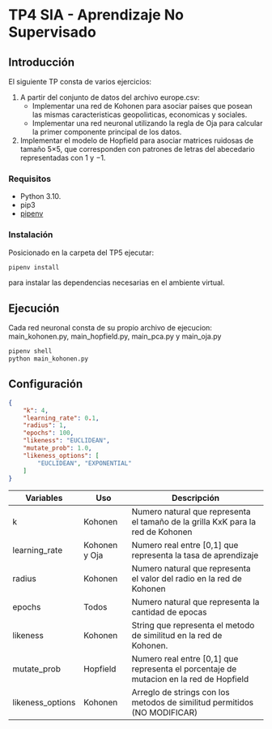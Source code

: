 
# TP4 SIA - Aprendizaje No Supervisado

## Introducción

El siguiente TP consta de varios ejercicios: 

1. A partir del conjunto de datos del archivo europe.csv:
    - Implementar una red de Kohonen para asociar paises que posean las mismas caracteristicas geopoliıticas,
     economicas y sociales.
    - Implementar una red neuronal utilizando la regla de Oja para calcular la primer componente principal
     de los datos.
2. Implementar el modelo de Hopfield para asociar matrices ruidosas de tamaño 5×5, que corresponden con
   patrones de letras del abecedario representadas con 1 y −1.


### Requisitos

- Python 3.10.
- pip3
- [pipenv](https://pypi.org/project/pipenv/)

### Instalación

Posicionado en la carpeta del TP5 ejecutar:

```sh
pipenv install
```

para instalar las dependencias necesarias en el ambiente virtual.

## Ejecución

Cada red neuronal consta de su propio archivo de ejecucion: main_kohonen.py, main_hopfield.py, main_pca.py y main_oja.py

```sh
pipenv shell
python main_kohonen.py
```

## Configuración

``` json
{
    "k": 4,
    "learning_rate": 0.1,
    "radius": 1,
    "epochs": 100,
    "likeness": "EUCLIDEAN",
    "mutate_prob": 1.0,
    "likeness_options": [
        "EUCLIDEAN", "EXPONENTIAL"
    ]
}
```

| Variables         | Uso           | Descripción                                                          
|-------------------|---------------|----------------------------------------------------------------------------------------|
| k                 | Kohonen       | Numero natural que representa el tamaño de la grilla KxK para la red de Kohonen        |
| learning_rate     | Kohonen y Oja | Numero real entre [0,1] que representa la tasa de aprendizaje                          | 
| radius            | Kohonen       | Numero natural que representa el valor del radio en la red de Kohonen                  | 
| epochs            | Todos         | Numero natural que representa la cantidad de epocas                                    | 
| likeness          | Kohonen       | String que representa el metodo de similitud en la red de Kohonen.                     |
| mutate_prob       | Hopfield      | Numero real entre [0,1] que representa el porcentaje de mutacion en la red de Hopfield | 
| likeness_options  | Kohonen       | Arreglo de strings con los metodos de similitud permitidos (NO MODIFICAR)              |